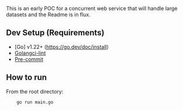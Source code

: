This is an early POC for a concurrent web service that will handle large datasets and the Readme is in flux.

## Dev Setup (Requirements)

- [Go] v1.22+ (https://go.dev/doc/install)
- [Golangci-lint](https://golangci-lint.run/welcome/install/#local-installation)
- [Pre-commit](https://pre-commit.com/)

## How to run

From the root directory:

```bash
    go run main.go
```
